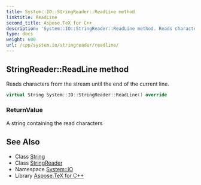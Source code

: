 ```yaml
---
title: System::IO::StringReader::ReadLine method
linktitle: ReadLine
second_title: Aspose.TeX for C++
description: 'System::IO::StringReader::ReadLine method. Reads characters from the stream until the end of the current line in C++.'
type: docs
weight: 600
url: /cpp/system.io/stringreader/readline/
---
```

## StringReader::ReadLine method


Reads characters from the stream until the end of the current line.

```cpp
virtual String System::IO::StringReader::ReadLine() override
```


### ReturnValue

A string containing the read characters

## See Also

* Class [String](../../../system/string/)
* Class [StringReader](../)
* Namespace [System::IO](../../)
* Library [Aspose.TeX for C++](../../../)
